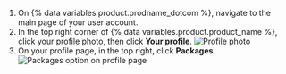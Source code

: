 1. On {% data variables.product.prodname_dotcom %}, navigate to the main page of your user account.
2. In the top right corner of {% data variables.product.product_name %}, click your profile photo, then click **Your profile**.
   ![Profile photo](/assets/images/help/profile/top_right_avatar.png)
3. On your profile page, in the top right, click **Packages**.
   ![Packages option on profile page](/assets/images/help/package-registry/packages-from-user-profile.png)
